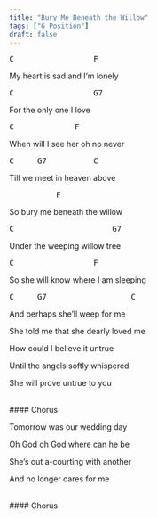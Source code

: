```yaml
---
title: "Bury Me Beneath the Willow"
tags: ["G Position"]
draft: false
---
```


<pre class="nobackground">C               	F</pre>
My heart is sad and I’m lonely
<pre class="nobackground">C              	G7</pre>
For the only one I love
<pre class="nobackground">C          	F</pre>
When will I see her oh no never
<pre class="nobackground">C   	G7         	C</pre>
Till we meet in heaven above

<pre class="nobackground">         	F</pre>
So bury me beneath the willow
<pre class="nobackground">C                    	G7</pre>
Under the weeping willow tree
<pre class="nobackground">C               	F</pre>
So she will know where I am sleeping
<pre class="nobackground">C  	G7               	C</pre>
And perhaps she’ll weep for me


She told me that she dearly loved me

How could I believe it untrue

Until the angels softly whispered

She will prove untrue to you

<br>
#### Chorus

Tomorrow was our wedding day

Oh God oh God where can he be

She’s out a-courting with another

And no longer cares for me

<br>
#### Chorus

